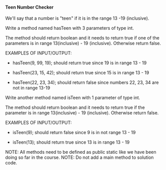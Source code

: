 #### Teen Number Checker

We'll say that a number is "teen" if it is in the range 13 -19 (inclusive).

Write a method named hasTeen with 3 parameters of type int.

The method should return boolean and it needs to return true if one of the parameters is in range 13(inclusive) - 19 (inclusive). Otherwise return false.


EXAMPLES OF INPUT/OUTPUT:

* hasTeen(9, 99, 19);  should return true since 19 is in range 13 - 19

* hasTeen(23, 15, 42);  should return true since 15 is in range 13 - 19

* hasTeen(22, 23, 34);  should return false since numbers 22, 23, 34 are not in range 13-19


Write another method named isTeen with 1 parameter of type int.

The method should return boolean and it needs to return true if the parameter is in range 13(inclusive) - 19 (inclusive). Otherwise return false.

EXAMPLES OF INPUT/OUTPUT:

* isTeen(9);  should return false since 9 is in not range 13 - 19

* isTeen(13);  should return true since 13 is in range 13 - 19

NOTE: All methods need to be defined as public static like we have been doing so far in the course.
NOTE: Do not add a  main method to solution code.